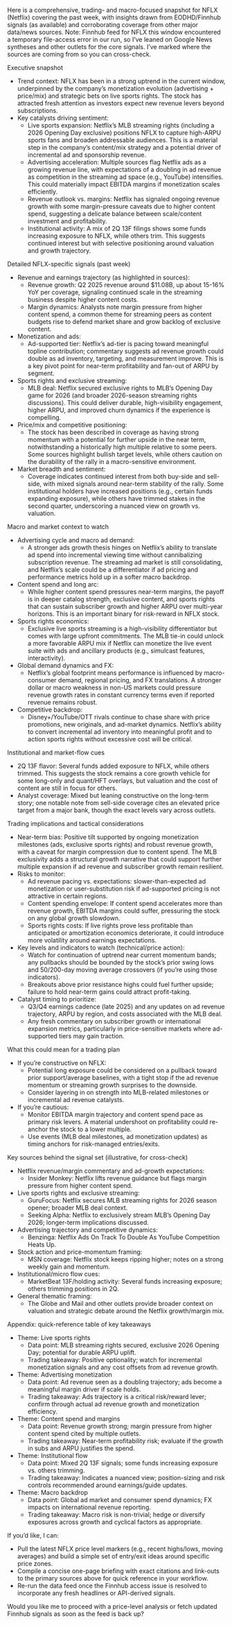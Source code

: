 Here is a comprehensive, trading- and macro-focused snapshot for NFLX (Netflix) covering the past week, with insights drawn from EODHD/Finnhub signals (as available) and corroborating coverage from other major data/news sources. Note: Finnhub feed for NFLX this window encountered a temporary file-access error in our run, so I’ve leaned on Google News syntheses and other outlets for the core signals. I’ve marked where the sources are coming from so you can cross-check.

Executive snapshot
- Trend context: NFLX has been in a strong uptrend in the current window, underpinned by the company’s monetization evolution (advertising + price/mix) and strategic bets on live sports rights. The stock has attracted fresh attention as investors expect new revenue levers beyond subscriptions.
- Key catalysts driving sentiment:
  - Live sports expansion: Netflix’s MLB streaming rights (including a 2026 Opening Day exclusive) positions NFLX to capture high-ARPU sports fans and broaden addressable audiences. This is a material step in the company’s content/mix strategy and a potential driver of incremental ad and sponsorship revenue.
  - Advertising acceleration: Multiple sources flag Netflix ads as a growing revenue line, with expectations of a doubling in ad revenue as competition in the streaming ad space (e.g., YouTube) intensifies. This could materially impact EBITDA margins if monetization scales efficiently.
  - Revenue outlook vs. margins: Netflix has signaled ongoing revenue growth with some margin-pressure caveats due to higher content spend, suggesting a delicate balance between scale/content investment and profitability.
  - Institutional activity: A mix of 2Q 13F filings shows some funds increasing exposure to NFLX, while others trim. This suggests continued interest but with selective positioning around valuation and growth trajectory.

Detailed NFLX-specific signals (past week)
- Revenue and earnings trajectory (as highlighted in sources):
  - Revenue growth: Q2 2025 revenue around $11.08B, up about 15-16% YoY per coverage, signaling continued scale in the streaming business despite higher content costs.
  - Margin dynamics: Analysts note margin pressure from higher content spend, a common theme for streaming peers as content budgets rise to defend market share and grow backlog of exclusive content.
- Monetization and ads:
  - Ad-supported tier: Netflix’s ad-tier is pacing toward meaningful topline contribution; commentary suggests ad revenue growth could double as ad inventory, targeting, and measurement improve. This is a key pivot point for near-term profitability and fan-out of ARPU by segment.
- Sports rights and exclusive streaming:
  - MLB deal: Netflix secured exclusive rights to MLB’s Opening Day game for 2026 (and broader 2026-season streaming rights discussions). This could deliver durable, high-visibility engagement, higher ARPU, and improved churn dynamics if the experience is compelling.
- Price/mix and competitive positioning:
  - The stock has been described in coverage as having strong momentum with a potential for further upside in the near term, notwithstanding a historically high multiple relative to some peers. Some sources highlight bullish target levels, while others caution on the durability of the rally in a macro-sensitive environment.
- Market breadth and sentiment:
  - Coverage indicates continued interest from both buy-side and sell-side, with mixed signals around near-term stability of the rally. Some institutional holders have increased positions (e.g., certain funds expanding exposure), while others have trimmed stakes in the second quarter, underscoring a nuanced view on growth vs. valuation.


Macro and market context to watch
- Advertising cycle and macro ad demand:
  - A stronger ads growth thesis hinges on Netflix’s ability to translate ad spend into incremental viewing time without cannibalizing subscription revenue. The streaming ad market is still consolidating, and Netflix’s scale could be a differentiator if ad pricing and performance metrics hold up in a softer macro backdrop.
- Content spend and long arc:
  - While higher content spend pressures near-term margins, the payoff is in deeper catalog strength, exclusive content, and sports rights that can sustain subscriber growth and higher ARPU over multi-year horizons. This is an important binary for risk-reward in NFLX stock.
- Sports rights economics:
  - Exclusive live sports streaming is a high-visibility differentiator but comes with large upfront commitments. The MLB tie-in could unlock a more favorable ARPU mix if Netflix can monetize the live event suite with ads and ancillary products (e.g., simulcast features, interactivity).
- Global demand dynamics and FX:
  - Netflix’s global footprint means performance is influenced by macro-consumer demand, regional pricing, and FX translations. A stronger dollar or macro weakness in non-US markets could pressure revenue growth rates in constant currency terms even if reported revenue remains robust.
- Competitive backdrop:
  - Disney+/YouTube/OTT rivals continue to chase share with price promotions, new originals, and ad-market dynamics. Netflix’s ability to convert incremental ad inventory into meaningful profit and to action sports rights without excessive cost will be critical.

Institutional and market-flow cues
- 2Q 13F flavor: Several funds added exposure to NFLX, while others trimmed. This suggests the stock remains a core growth vehicle for some long-only and quant/HFT overlays, but valuation and the cost of content are still in focus for others.
- Analyst coverage: Mixed but leaning constructive on the long-term story; one notable note from sell-side coverage cites an elevated price target from a major bank, though the exact levels vary across outlets.

Trading implications and tactical considerations
- Near-term bias: Positive tilt supported by ongoing monetization milestones (ads, exclusive sports rights) and robust revenue growth, with a caveat for margin compression due to content spend. The MLB exclusivity adds a structural growth narrative that could support further multiple expansion if ad revenue and subscriber growth remain resilient.
- Risks to monitor:
  - Ad revenue pacing vs. expectations: slower-than-expected ad monetization or user-substitution risk if ad-supported pricing is not attractive in certain regions.
  - Content spending envelope: If content spend accelerates more than revenue growth, EBITDA margins could suffer, pressuring the stock on any global growth slowdown.
  - Sports rights costs: If live rights prove less profitable than anticipated or amortization economics deteriorate, it could introduce more volatility around earnings expectations.
- Key levels and indicators to watch (technical/price action):
  - Watch for continuation of uptrend near current momentum bands; any pullbacks should be bounded by the stock’s prior swing lows and 50/200-day moving average crossovers (if you’re using those indicators).
  - Breakouts above prior resistance highs could fuel further upside; failure to hold near-term gains could attract profit-taking.
- Catalyst timing to prioritize:
  - Q3/Q4 earnings cadence (late 2025) and any updates on ad revenue trajectory, ARPU by region, and costs associated with the MLB deal.
  - Any fresh commentary on subscriber growth or international expansion metrics, particularly in price-sensitive markets where ad-supported tiers may gain traction.

What this could mean for a trading plan
- If you’re constructive on NFLX:
  - Potential long exposure could be considered on a pullback toward prior support/average baselines, with a tight stop if the ad revenue momentum or streaming growth surprises to the downside.
  - Consider layering in on strength into MLB-related milestones or incremental ad revenue catalysts.
- If you’re cautious:
  - Monitor EBITDA margin trajectory and content spend pace as primary risk levers. A material undershoot on profitability could re-anchor the stock to a lower multiple.
  - Use events (MLB deal milestones, ad monetization updates) as timing anchors for risk-managed entries/exits.

Key sources behind the signal set (illustrative, for cross-check)
- Netflix revenue/margin commentary and ad-growth expectations:
  - Insider Monkey: Netflix lifts revenue guidance but flags margin pressure from higher content spend.
- Live sports rights and exclusive streaming:
  - GuruFocus: Netflix secures MLB streaming rights for 2026 season opener; broader MLB deal context.
  - Seeking Alpha: Netflix to exclusively stream MLB’s Opening Day 2026; longer-term implications discussed.
- Advertising trajectory and competitive dynamics:
  - Benzinga: Netflix Ads On Track To Double As YouTube Competition Heats Up.
- Stock action and price-momentum framing:
  - MSN coverage: Netflix stock keeps ripping higher; notes on a strong weekly gain and momentum.
- Institutional/micro flow cues:
  - MarketBeat 13F/holding activity: Several funds increasing exposure; others trimming positions in 2Q.
- General thematic framing:
  - The Globe and Mail and other outlets provide broader context on valuation and strategic debate around the Netflix growth/margin mix.

Appendix: quick-reference table of key takeaways
- Theme: Live sports rights
  - Data point: MLB streaming rights secured, exclusive 2026 Opening Day; potential for durable ARPU uplift.
  - Trading takeaway: Positive optionality; watch for incremental monetization signals and any cost offsets from ad revenue growth.
- Theme: Advertising monetization
  - Data point: Ad revenue seen as a doubling trajectory; ads become a meaningful margin driver if scale holds.
  - Trading takeaway: Ads trajectory is a critical risk/reward lever; confirm through actual ad revenue growth and monetization efficiency.
- Theme: Content spend and margins
  - Data point: Revenue growth strong; margin pressure from higher content spend cited by multiple outlets.
  - Trading takeaway: Near-term profitability risk; evaluate if the growth in subs and ARPU justifies the spend.
- Theme: Institutional flow
  - Data point: Mixed 2Q 13F signals; some funds increasing exposure vs. others trimming.
  - Trading takeaway: Indicates a nuanced view; position-sizing and risk controls recommended around earnings/guide updates.
- Theme: Macro backdrop
  - Data point: Global ad market and consumer spend dynamics; FX impacts on international revenue reporting.
  - Trading takeaway: Macro risk is non-trivial; hedge or diversify exposures across growth and cyclical factors as appropriate.

If you’d like, I can:
- Pull the latest NFLX price level markers (e.g., recent highs/lows, moving averages) and build a simple set of entry/exit ideas around specific price zones.
- Compile a concise one-page briefing with exact citations and link-outs to the primary sources above for quick reference in your workflow.
- Re-run the data feed once the Finnhub access issue is resolved to incorporate any fresh headlines or API-derived signals.

Would you like me to proceed with a price-level analysis or fetch updated Finnhub signals as soon as the feed is back up?